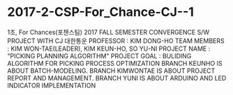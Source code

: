 # 2017-2-CSP-For_Chance-CJ--1
1조,  For Chances(포챈스팀)
2017 FALL SEMESTER CONVERGENCE S/W PROJECT
WITH CJ 대한통운
PROFESSOR : KIM DONG-HO 
TEAM MEMBERS : KIM WON-TAE(LEADER), KIM KEUN-HO, SO YU-NI
PROJECT NAME : "PICKING PLANNING ALGORITHM"
PROJECT GOAL : BULIDING ALGORITHM FOR PICKING PROCESS OPTIMIZATION
BRANCH KEUNHO IS ABOUT BATCH-MODELING. 
BRANCH KIMWONTAE IS ABOUT PROJECT REPORT AND MANAGEMENT.
BRANCH YUNI IS ABOUT ARDUINO AND LED INDICATOR IMPLEMENTATION
